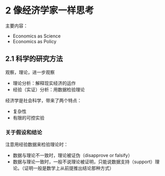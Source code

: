# 2 像经济学家一样思考

主要内容：

- Economics as Science
- Economics as Policy

## 2.1 科学的研究方法

观察，理论，进一步观察

- 理论分析：解释现实经济的运作
- 经验（实证）分析：用数据检验理论

经济学是社会科学，带来了两个特点：

- 复杂性
- 有限的可控实验

### 关于假设和结论

注意用经验数据来检验理论时：

- 数据与理论不一致时，理论被证伪（disapprove or falsify）
- 数据与理论一致时，一般不说理论被证明，只能说数据支持（support）理论。（证明一般是数学上从前提推出结论那种方式）
